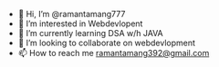 - 👋 Hi, I’m @ramantamang777
- 👀 I’m interested in Webdevlopent
- 🌱 I’m currently learning DSA w/h JAVA
- 💞️ I’m looking to collaborate on webdevlopment
- 📫 How to reach me ramantamang392@gmail.com

<!---
ramantamang777/ramantamang777 is a ✨ special ✨ repository because its `README.md` (this file) appears on your GitHub profile.
You can click the Preview link to take a look at your changes.
--->
